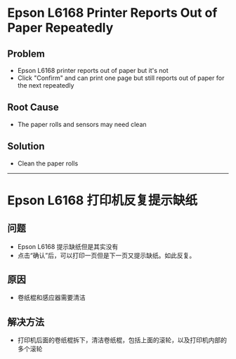 # Epson L6168 Printer Reports Out of Paper Repeatedly

## Problem
* Epson L6168 printer reports out of paper but it's not
* Click "Confirm" and can print one page but still reports out of paper for the next repeatedly

## Root Cause
* The paper rolls and sensors may need clean

## Solution
* Clean the paper rolls

---------

# Epson L6168 打印机反复提示缺纸

## 问题
* Epson L6168 提示缺纸但是其实没有
* 点击“确认”后，可以打印一页但是下一页又提示缺纸。如此反复。

## 原因
* 卷纸棍和感应器需要清洁

## 解决方法
* 打印机后面的卷纸棍拆下，清洁卷纸棍，包括上面的滚轮，以及打印机内部的多个滚轮 

